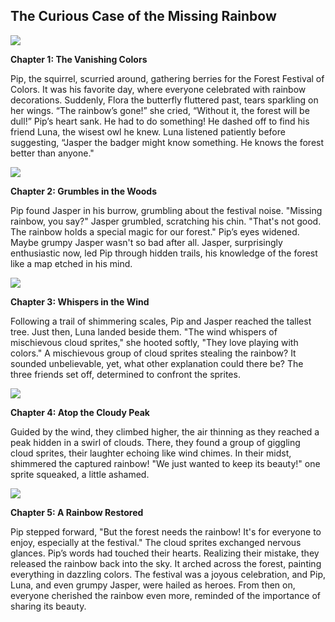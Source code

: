 ## The Curious Case of the Missing Rainbow

![](/home/jupyter/GenAI7/ai_agents_v2/images1/41d16a22-731b-4411-beaa-6fc2325046ac.jpg)

**Chapter 1: The Vanishing Colors**

Pip, the squirrel, scurried around, gathering berries for the Forest Festival of Colors. It was his favorite day, where everyone celebrated with rainbow decorations. Suddenly, Flora the butterfly fluttered past, tears sparkling on her wings. “The rainbow’s gone!” she cried, “Without it, the forest will be dull!” Pip’s heart sank. He had to do something! He dashed off to find his friend Luna, the wisest owl he knew. Luna listened patiently before suggesting, “Jasper the badger might know something. He knows the forest better than anyone."

![](/home/jupyter/GenAI7/ai_agents_v2/images1/5029235d-3cab-4a87-a7c4-3caa9f093cf4.jpg)

**Chapter 2: Grumbles in the Woods**

Pip found Jasper in his burrow, grumbling about the festival noise. "Missing rainbow, you say?" Jasper grumbled, scratching his chin. "That's not good. The rainbow holds a special magic for our forest."  Pip’s eyes widened. Maybe grumpy Jasper wasn't so bad after all.  Jasper, surprisingly enthusiastic now, led Pip through hidden trails, his knowledge of the forest like a map etched in his mind. 

![](/home/jupyter/GenAI7/ai_agents_v2/images1/8ea8caf4-cf08-4c12-8e06-e74fe828d928.jpg)

**Chapter 3: Whispers in the Wind**

Following a trail of shimmering scales, Pip and Jasper reached the tallest tree. Just then, Luna landed beside them. "The wind whispers of mischievous cloud sprites," she hooted softly, "They love playing with colors." A mischievous group of cloud sprites stealing the rainbow? It sounded unbelievable, yet, what other explanation could there be? The three friends set off, determined to confront the sprites. 

![](/home/jupyter/GenAI7/ai_agents_v2/images1/3b62f37e-58db-4ef0-9a77-e5f8a9d510c3.jpg)

**Chapter 4:  Atop the Cloudy Peak**

Guided by the wind, they climbed higher, the air thinning as they reached a peak hidden in a swirl of clouds.  There, they found a group of giggling cloud sprites, their laughter echoing like wind chimes. In their midst, shimmered the captured rainbow! "We just wanted to keep its beauty!" one sprite squeaked, a little ashamed.

![](/home/jupyter/GenAI7/ai_agents_v2/images1/3bf4951c-dd1d-425e-890f-8afe58361cff.jpg)

**Chapter 5: A Rainbow Restored**

Pip stepped forward, "But the forest needs the rainbow! It's for everyone to enjoy, especially at the festival." The cloud sprites exchanged nervous glances. Pip’s words had touched their hearts. Realizing their mistake, they released the rainbow back into the sky. It arched across the forest, painting everything in dazzling colors. The festival was a joyous celebration, and Pip, Luna, and even grumpy Jasper, were hailed as heroes.  From then on, everyone cherished the rainbow even more, reminded of the importance of sharing its beauty.